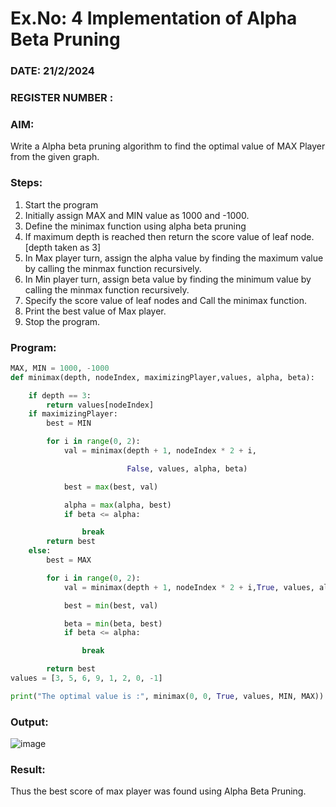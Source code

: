 # Ex.No: 4   Implementation of Alpha Beta Pruning 
### DATE: 21/2/2024                                                                            
### REGISTER NUMBER : 
### AIM: 
Write a Alpha beta pruning algorithm to find the optimal value of MAX Player from the given graph.
### Steps:
1. Start the program
2. Initially  assign MAX and MIN value as 1000 and -1000.
3.  Define the minimax function  using alpha beta pruning
4.  If maximum depth is reached then return the score value of leaf node. [depth taken as 3]
5.  In Max player turn, assign the alpha value by finding the maximum value by calling the minmax function recursively.
6.  In Min player turn, assign beta value by finding the minimum value by calling the minmax function recursively.
7.  Specify the score value of leaf nodes and Call the minimax function.
8.  Print the best value of Max player.
9.  Stop the program. 

### Program:
```py
MAX, MIN = 1000, -1000
def minimax(depth, nodeIndex, maximizingPlayer,values, alpha, beta):

    if depth == 3:
        return values[nodeIndex]
    if maximizingPlayer:
        best = MIN

        for i in range(0, 2):
            val = minimax(depth + 1, nodeIndex * 2 + i,

                          False, values, alpha, beta)

            best = max(best, val)

            alpha = max(alpha, best)
            if beta <= alpha:

                break
        return best
    else:
        best = MAX

        for i in range(0, 2):
            val = minimax(depth + 1, nodeIndex * 2 + i,True, values, alpha, beta)

            best = min(best, val)

            beta = min(beta, best)
            if beta <= alpha:

                break

        return best
values = [3, 5, 6, 9, 1, 2, 0, -1] 

print("The optimal value is :", minimax(0, 0, True, values, MIN, MAX))
```
### Output:

![image](https://github.com/knight7080/AI_Lab_2023-24/assets/88542035/fb9deccd-839e-4cb0-a7da-e0460efa27ca)


### Result:
Thus the best score of max player was found using Alpha Beta Pruning.

